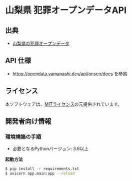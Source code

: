 # 山梨県 犯罪オープンデータAPI

## 出典
- [山梨県の犯罪オープンデータ](https://www.pref.yamanashi.jp/police/p_anzen/hanzai_opendate.html)

## API 仕様
- https://opendata.yamanashi.dev/api/onsen/docs を参照

## ライセンス
本ソフトウェアは、[MITライセンス](./LICENSE.txt)の元提供されています。

## 開発者向け情報

### 環境構築の手順

- 必要となるPythonバージョン: 3.6以上

**起動方法**
``` bash
$ pip install -r requirements.txt
$ uvicorn app.main:app --reload
```
